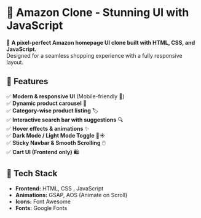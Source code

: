  # 🛒 Amazon Clone - Stunning UI with JavaScript  

🚀 **A pixel-perfect Amazon homepage UI clone built with HTML, CSS, and JavaScript.**  
Designed for a seamless shopping experience with a fully responsive layout.  



## 🌟 Features  
✅ **Modern & responsive UI** (Mobile-friendly 📱)  
✅ **Dynamic product carousel** 🎡  
✅ **Category-wise product listing** 🏷️  
✅ **Interactive search bar with suggestions** 🔍  
✅ **Hover effects & animations** ✨  
✅ **Dark Mode / Light Mode Toggle** 🌙☀️  
✅ **Sticky Navbar & Smooth Scrolling** 🖱️  
✅ **Cart UI (Frontend only)** 🛍️  

## 🎨 Tech Stack  
- **Frontend:** HTML, CSS , JavaScript  
- **Animations:** GSAP, AOS (Animate on Scroll)  
- **Icons:** Font Awesome  
- **Fonts:** Google Fonts  


 
 
